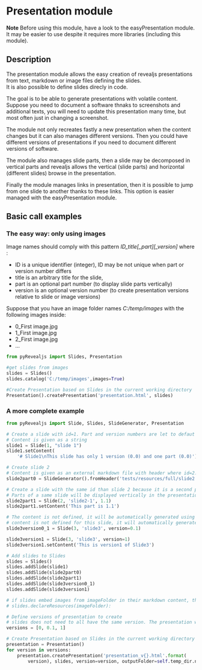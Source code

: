 # Presentation module

**Note** Before using this module, have a look to the easyPresentation module. It may be easier to use despite it requires more libraries (including this module).

## Description

The presentation module allows the easy creation of revealjs presentations from text, markdown or image files defining the slides.  
It is also possible to define slides direcly in code.

The goal is to be able to generate presentations with volatile content. 
Suppose you need to document a software thnaks to screenshots and additional texts, you will need to update this presentation many time, but most often just in changing a screenshot.

The module not only recreates fastly a new presentation when the content changes but it can also manages different versions. 
Then you could have different versions of presentations if you need to document different versions of software.

The module also manages slide parts, then a slide may be decomposed in vertical parts and revealjs allows the vertical (slide parts) and horizontal (different slides) browse in the presentation.

Finally the module manages links in presentation, then it is possible to jump from one slide to another thanks to these links. This option is easier managed with the easyPresentation module.

## Basic call examples

### The easy way: only using images
Image names should comply with this pattern *ID_title[_part][_version]* where :
- ID is a unique identifier (integer), ID may be not unique when part or version number differs
- title is an arbitrary title for the slide,
- part is an optional part number (to display slide parts vertically)
- version is an optional version number (to create presentation versions relative to slide or image versions)

Suppose that you have an image folder names *C:/temp/images* with the following images inside:
- 0_First image.jpg
- 1_First image.jpg
- 2_First image.jpg
- ... 

```python
from pyRevealjs import Slides, Presentation

#get slides from images
slides = Slides()
slides.catalog('C:/temp/images',images=True)

#Create Presentation based on Slides in the current working directory
Presentation().createPresentation('presentation.html', slides)
```

### A more complete example
```python
from pyRevealjs import Slide, Slides, SlideGenerator, Presentation

# Create a slide with id=1. Part and version numbers are let to defaut values (0.0)
# Content is given as a string
slide1 = Slide(1, "slide 1")
slide1.setContent(
    '# Slide1\nThis slide has only 1 version (0.0) and one part (0.0)')

# Create slide 2
# Content is given as an external markdown file with header where id=2. Part and version numbers are let to defaut values (0.0)
slide2part0 = SlideGenerator().fromHeader('tests/resources/full/slide2.md')

# Create a slide with the same id than slide 2 because it is a second part (part number 1.1) of the same slide
# Parts of a same slide will be displayed vertically in the presentation while different ids are displayed horizontally
slide2part1 = Slide(2, 'slide2-1', 1.1)
slide2part1.setContent('This part is 1.1')

# The content is not defined, it will be automatically generated using the title of the slide
# content is not defined for this slide, it will automatically generated based on its title
slide3version0_1 = Slide(3, 'slide3', version=0.1)

slide3version1 = Slide(3, 'slide3', version=1)
slide3version1.setContent('This is version1 of Slide3')

# Add slides to Slides
slides = Slides()
slides.addSlide(slide1)
slides.addSlide(slide2part0)
slides.addSlide(slide2part1)
slides.addSlide(slide3version0_1)
slides.addSlide(slide3version1)

# if slides embed images from imageFolder in their markdown content, the following line is required:
# slides.declareResources(imageFolder):

# Define versions of presentation to create
# slides does not need to all have the same version. The presentation will find the closest version of slide less than the requested version if not found
versions = [0, 0.1, 1]

# Create Presentation based on Slides in the current working directory
presentation = Presentation()
for version in versions:
    presentation.createPresentation('presentation_v{}.html'.format(
        version), slides, version=version, outputFolder=self.temp_dir.name)

```